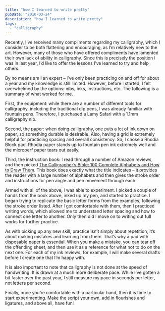 ```yaml
---
title: "how I learned to write pretty"
pubDate: "2010-03-24"
description: "how I learned to write pretty"
tags:
  - "calligraphy"
---
```


Recently, I’ve received many compliments regarding my calligraphy, which I consider to be both flattering and encouraging, as I’m relatively new to the art. However, many of those who have offered compliments have lamented their own lack of ability in calligraphy. Since this is precisely the position I was in last year, I’d like to offer the lessons I’ve learned to try and help others.

By no means am I an expert – I’ve only been practicing on and off for about a year and my knowledge is still limited. However, before I started, I felt overwhelmed by the options: nibs, inks, instructions, etc. The following is a summary of what worked for me.

First, the equipment: while there are a number of different tools for calligraphy, including the traditional dip pens, I was already familiar with fountain pens. Therefore, I purchased a Lamy Safari with a 1.1mm calligraphy nib.

Second, the paper: when doing calligraphy, one puts a lot of ink down on paper, so something durable is desirable. Also, having a grid is extremely helpful for practicing spacing and overall consistency. So, I chose a Rhodia Block pad. Rhodia paper stands up to fountain pen ink extremely well and the microperf paper tears out easily.

Third, the instruction book: I read through a number of Amazon reviews, and then picked [The Calligrapher’s Bible: 100 Complete Alphabets and How to Draw Them](http://www.amazon.com/gp/product/0764156152?ie=UTF8&tag=seizethedav0c-20&linkCode=as2&camp=1789&creative=390957&creativeASIN=0764156152). This book does exactly what the title indicates – it provides the reader with a large number of alphabets and then gives the stroke order and instructions for pen angle and pen movement through each.

Armed with all of the above, I was able to experiment. I picked a couple of hands from the book above, inked up my pen, and started to practice. I began trying to replicate the basic letter forms from the examples, following the stroke order listed. After I got comfortable with them, then I practiced writing words, which allowed me to understand letter spacing and how to connect one letter to another. Only then did I move on to writing out full works for further practice.

As with picking up any new skill, practice isn’t simply about repetition, it’s about making mistakes and learning from them. That’s why a pad with disposable paper is essential. When you make a mistake, you can tear off the offending sheet, and then use it as a reference for what not to do on the next one. For each of my ink reviews, for example, I will make several drafts before I create one that I’m happy with.

It is also important to note that calligraphy is not done at the speed of handwriting. It is drawn at a much more deliberate pace. While I’ve gotten a bit faster over the past year, I still measure my pace in seconds per letter, not letters per second.

Finally, once you’re comfortable with a particular hand, then it is time to start experimenting. Make the script your own, add in flourishes and ligatures, and above all, have fun!
